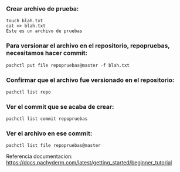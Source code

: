 
### Crear archivo de prueba:
```shell
touch blah.txt
cat >> blah.txt
Este es un archivo de pruebas
```

### Para versionar el archivo en el repositorio, **repopruebas**, necesitamos hacer commit:
```shell
pachctl put file repopruebas@master -f blah.txt
```

### Confirmar que el archivo fue versionado en el repositorio:
```shell
pachctl list repo
```

### Ver el commit que se acaba de crear:
```shell
pachctl list commit repopruebas
```

### Ver el archivo en ese commit:
```shell
pachctl list file repopruebas@master
```

Referencia documentacion: https://docs.pachyderm.com/latest/getting_started/beginner_tutorial